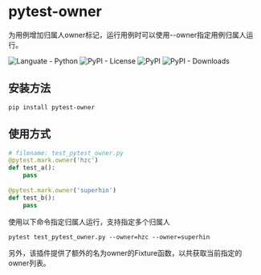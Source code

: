 # pytest-owner
为用例增加归属人owner标记，运行用例时可以使用--owner指定用例归属人运行。

![Languate - Python](https://img.shields.io/badge/language-python-blue.svg)
![PyPI - License](https://img.shields.io/pypi/l/pytest-owner)
![PyPI](https://img.shields.io/pypi/v/pytest-owner)
![PyPI - Downloads](https://img.shields.io/pypi/dm/pytest-owner)

## 安装方法
```shell
pip install pytest-owner
```
## 使用方式
```python
# filename: test_pytest_owner.py
@pytest.mark.owner('hzc')
def test_a():
    pass
    
@pytest.mark.owner('superhin')
def test_b():
    pass
```
使用以下命令指定归属人运行，支持指定多个归属人
```shell
pytest test_pytest_owner.py --owner=hzc --owner=superhin
```
另外，该插件提供了额外的名为owner的Fixture函数，以共获取当前指定的owner列表。
